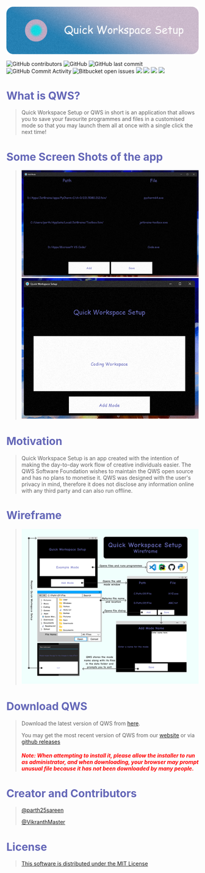 ![](./Img/Banner.png)

![GitHub contributors](https://img.shields.io/github/contributors/parth25sareen/Quick-Workspace-Setup?color=9cf&style=for-the-badge)
![GitHub](https://img.shields.io/github/license/parth25sareen/Quick-Workspace-Setup?color=9cf&style=for-the-badge)
![GitHub last commit](https://img.shields.io/github/last-commit/parth25sareen/Quick-Workspace-Setup?color=9cf&style=for-the-badge)
![GitHub Commit Activity](https://img.shields.io/github/commit-activity/w/parth25sareen/quick-workspace-setup?color=9cf&style=for-the-badge)
![Bitbucket open issues](https://img.shields.io/bitbucket/issues/parth25sareen/Quick-Workspace-Setup?color=9cf&style=for-the-badge)
![](https://img.shields.io/github/languages/count/parth25sareen/quick-workspace-setup?logo=9cf&style=for-the-badge)
![](https://img.shields.io/github/pipenv/locked/python-version/parth25sareen/quick-workspace-setup?color=yellow&style=for-the-badge)
![](https://img.shields.io/github/repo-size/parth25sareen/quick-workspace-setup?color=success&style=for-the-badge)
![](https://img.shields.io/github/workflow/status/parth25sareen/quick-workspace-setup/CodeQL?color=important&style=for-the-badge)

## <h1 style='color: #6366b7'> What is QWS? </h1>

> Quick Workspace Setup or QWS in short is an application that allows you to save your favourite programmes and files in a customised mode so that you may launch them all at once with a single click the next time!

## <h1 style='color: #6366b7'> Some Screen Shots of the app </h1>

>![](./Img/Add_mode.png)
>![](./Img/Open_mode.png)

## <h1 style='color: #6366b7'> Motivation </h1>
> Quick Workspace Setup is an app created with the intention of making the day-to-day work flow of creative individuals easier. The QWS Software Foundation wishes to maintain the QWS open source and has no plans to monetise it. QWS was designed with the user's privacy in mind, therefore it does not disclose any information online with any third party and can also run offline.

## <h1 style='color: #6366b7'> Wireframe </h1>

>![](./Img/Wireframe.png)

## <h1 style='color: #6366b7'> Download QWS</h1>

> Download the latest version of QWS from [here](https://github.com/parth25sareen/Quick-Workspace-Setup/releases/download/v1.0.1/QWS.Installer.exe).
>
> You may get the most recent version of QWS from our [website](https://parth25sareen.github.io/Quick-Workspace-Setup/website/home_1.0.0.html) or via [github releases](https://github.com/parth25sareen/Quick-Workspace-Setup/releases/tag/v1.0.1) 
>
> #### <b style='color: red'> _Note: When attempting to install it, please allow the installer to run as administrator, and when downloading, your browser may prompt unusual file because it has not been downloaded by many people._ </b>

## <h1 style='color: #6366b7'> Creator and Contributors </h1>
>[@parth25sareen](https://github.com/parth25sareen)
> 
>[@VikranthMaster](https://github.com/VikranthMaster)

## <h1 style='color: #6366b7'> License </h1>
> [This software is distributed under the MIT License](LICENSE)

</body>
